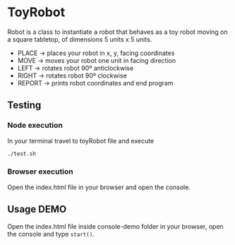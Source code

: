 # ToyRobot

Robot is a class to instantiate a robot that behaves as a toy robot moving on a square tabletop, of dimensions 5 units x 5 units.

- PLACE -> places your robot in x, y, facing coordinates
- MOVE -> moves your robot one unit in facing direction
- LEFT -> rotates robot 90º anticlockwise
- RIGHT -> rotates robot 90º clockwise
- REPORT -> prints robot coordinates and end program

## Testing

### Node execution

In your terminal travel to toyRobot file and execute
```bash
./test.sh
```

### Browser execution

Open the index.html file in your browser and open the console.

## Usage DEMO

Open the index.html file inside console-demo folder in your browser, open the console and type `start()`.